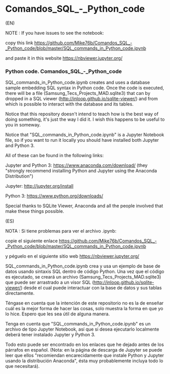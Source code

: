 # Comandos_SQL_-_Python_code
(EN)

NOTE :  If you have issues to see the notebook:

  copy this link https://github.com/Mike76b/Comandos_SQL_-_Python_code/blob/master/SQL_commands_in_Python_code.ipynb
  
  and paste it in this website  https://nbviewer.jupyter.org/
  
### Python code. Comandos_SQL_-_Python_code

SQL_commands_in_Python_code.ipynb creates and uses a database sample embedding SQL syntax in Python code. Once the code is executed, there will be a file (Samsung_Tecs_Projects_MAD.sqlite3) that can by dropped in a SQL viewer (http://inloop.github.io/sqlite-viewer/) and from which is possible to interact with the database and its tables.

Notice that this repository doesn't intend to teach how is the best way of doing something, it's just the way I did it. I wish this happens to be useful to you in someway.

Notice that "SQL_commands_in_Python_code.ipynb" is a Jupyter Notebook file, so if you want to run it locally you should have installed both Jupyter and Python 3.

All of these can be found in the following links:

Jupyter and Python 3: https://www.anaconda.com/download/ (they "strongly recommend installing Python and Jupyter using the Anaconda Distribution")

Jupyter: http://jupyter.org/install

Python 3: https://www.python.org/downloads/

Special thanks to SQLite Viewer, Anaconda and all the people involved that make these things possible.

(ES) 

NOTA :  Si tiene problemas para ver el archivo .ipynb:

  copie el siguiente enlace https://github.com/Mike76b/Comandos_SQL_-_Python_code/blob/master/SQL_commands_in_Python_code.ipynb
  
  y péguelo en el siguiente sitio web  https://nbviewer.jupyter.org/

SQL_commands_in_Python_code.ipynb crea y usa un ejemplo de base de datos usando sintaxis SQL dentro de código Python. Una vez que el código es ejecutado, se creará un archivo (Samsung_Tecs_Projects_MAD.sqlite3) que puede ser arrastrado a un visor SQL (http://inloop.github.io/sqlite-viewer/) desde el cual puede interactuar con la base de datos y sus tablas directamente.

Téngase en cuenta que la intención de este repositorio no es la de enseñar cuál es la mejor forma de hacer las cosas, solo muestra la forma en que yo lo hice. Espero que les sea útil de alguna manera.

Tenga en cuenta que "SQL_commands_in_Python_code.ipynb" es un archivo de tipo Jupyter Notebook, así que si desea ejecutarlo localmente deberá tener instalado Jupyter y Python 3.

Todo esto puede ser encontrado en los enlaces que he dejado antes de los párrafos en español. (Nota: en la página de descarga de Jupyter se puede leer que ellos "recomiendan encarecidamente que instale Python y Jupyter usando la distribución Anaconda", ésta muy probablemente incluya todo lo que necesitará).
